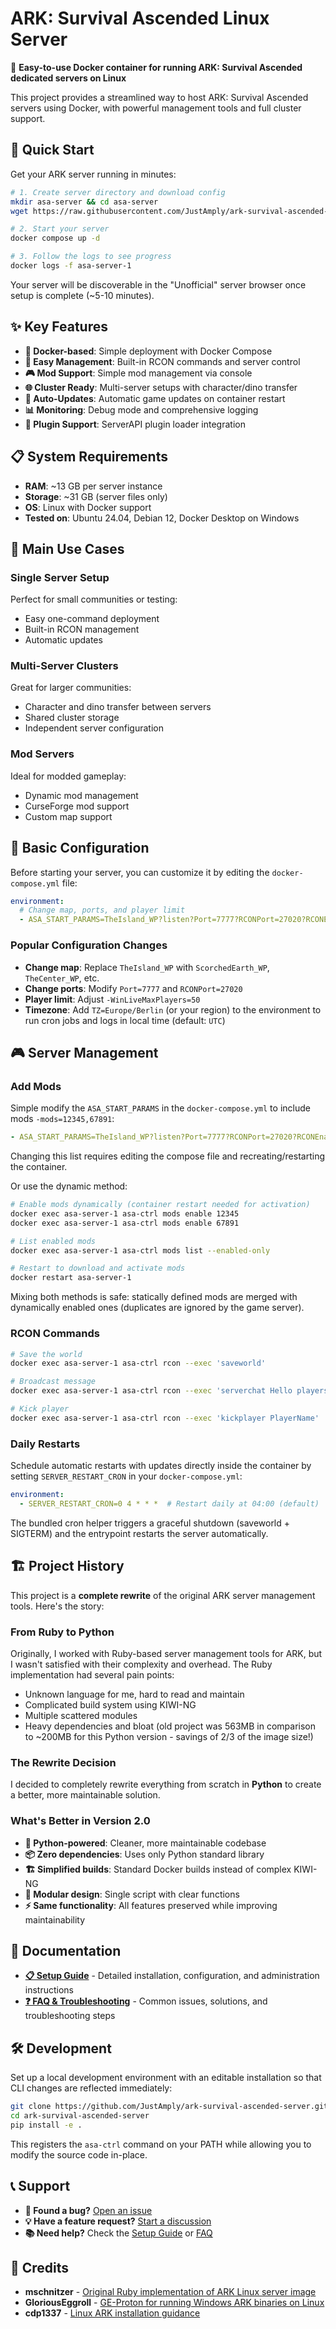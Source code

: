 # ARK: Survival Ascended Linux Server

🦕 **Easy-to-use Docker container for running ARK: Survival Ascended dedicated servers on Linux**

This project provides a streamlined way to host ARK: Survival Ascended servers using Docker, with powerful management tools and full cluster support.

## 🚀 Quick Start

Get your ARK server running in minutes:

```bash
# 1. Create server directory and download config
mkdir asa-server && cd asa-server
wget https://raw.githubusercontent.com/JustAmply/ark-survival-ascended-server/main/docker-compose.yml

# 2. Start your server
docker compose up -d

# 3. Follow the logs to see progress
docker logs -f asa-server-1
```

Your server will be discoverable in the "Unofficial" server browser once setup is complete (~5-10 minutes).

## ✨ Key Features

- **🐳 Docker-based**: Simple deployment with Docker Compose
- **🔧 Easy Management**: Built-in RCON commands and server control
- **🎮 Mod Support**: Simple mod management via console
- **🌐 Cluster Ready**: Multi-server setups with character/dino transfer
- **🔄 Auto-Updates**: Automatic game updates on container restart
- **📊 Monitoring**: Debug mode and comprehensive logging
- **🔌 Plugin Support**: ServerAPI plugin loader integration

## 📋 System Requirements

- **RAM**: ~13 GB per server instance
- **Storage**: ~31 GB (server files only)
- **OS**: Linux with Docker support
- **Tested on**: Ubuntu 24.04, Debian 12, Docker Desktop on Windows

## 🎯 Main Use Cases

### Single Server Setup
Perfect for small communities or testing:
- Easy one-command deployment
- Built-in RCON management
- Automatic updates

### Multi-Server Clusters  
Great for larger communities:
- Character and dino transfer between servers
- Shared cluster storage
- Independent server configuration

### Mod Servers
Ideal for modded gameplay:
- Dynamic mod management
- CurseForge mod support
- Custom map support

## 🔧 Basic Configuration

Before starting your server, you can customize it by editing the `docker-compose.yml` file:

```yaml
environment:
  # Change map, ports, and player limit
  - ASA_START_PARAMS=TheIsland_WP?listen?Port=7777?RCONPort=27020?RCONEnabled=True -WinLiveMaxPlayers=50
```

### Popular Configuration Changes

- **Change map**: Replace `TheIsland_WP` with `ScorchedEarth_WP`, `TheCenter_WP`, etc.
- **Change ports**: Modify `Port=7777` and `RCONPort=27020`
- **Player limit**: Adjust `-WinLiveMaxPlayers=50`
- **Timezone**: Add `TZ=Europe/Berlin` (or your region) to the environment to run cron jobs and logs in local time (default: `UTC`)

## 🎮 Server Management

### Add Mods

Simple modify the `ASA_START_PARAMS` in the `docker-compose.yml` to include mods `-mods=12345,67891`:
```yaml
- ASA_START_PARAMS=TheIsland_WP?listen?Port=7777?RCONPort=27020?RCONEnabled=True -WinLiveMaxPlayers=50 -mods=12345,67891
```

Changing this list requires editing the compose file and recreating/restarting the container.

Or use the dynamic method:
```bash
# Enable mods dynamically (container restart needed for activation)
docker exec asa-server-1 asa-ctrl mods enable 12345
docker exec asa-server-1 asa-ctrl mods enable 67891

# List enabled mods
docker exec asa-server-1 asa-ctrl mods list --enabled-only

# Restart to download and activate mods
docker restart asa-server-1
```

Mixing both methods is safe: statically defined mods are merged with dynamically enabled ones (duplicates are ignored by the game server).

### RCON Commands
```bash
# Save the world
docker exec asa-server-1 asa-ctrl rcon --exec 'saveworld'

# Broadcast message
docker exec asa-server-1 asa-ctrl rcon --exec 'serverchat Hello players!'

# Kick player
docker exec asa-server-1 asa-ctrl rcon --exec 'kickplayer PlayerName'
```

### Daily Restarts
Schedule automatic restarts with updates directly inside the container by setting `SERVER_RESTART_CRON` in your `docker-compose.yml`:
```yaml
environment:
  - SERVER_RESTART_CRON=0 4 * * *  # Restart daily at 04:00 (default)
```
The bundled cron helper triggers a graceful shutdown (saveworld + SIGTERM) and the entrypoint restarts the server automatically.

## 🏗️ Project History

This project is a **complete rewrite** of the original ARK server management tools. Here's the story:

### From Ruby to Python

Originally, I worked with Ruby-based server management tools for ARK, but I wasn't satisfied with their complexity and overhead. The Ruby implementation had several pain points:

- Unknown language for me, hard to read and maintain
- Complicated build system using KIWI-NG
- Multiple scattered modules
- Heavy dependencies and bloat (old project was 563MB in comparison to ~200MB for this Python version - savings of 2/3 of the image size!)

### The Rewrite Decision

I decided to completely rewrite everything from scratch in **Python** to create a better, more maintainable solution.

### What's Better in Version 2.0

- **🐍 Python-powered**: Cleaner, more maintainable codebase
- **📦 Zero dependencies**: Uses only Python standard library
- **🏗️ Simplified builds**: Standard Docker builds instead of complex KIWI-NG
- **🧩 Modular design**: Single script with clear functions
- **⚡ Same functionality**: All features preserved while improving maintainability

## 📖 Documentation

- **[📋 Setup Guide](SETUP.md)** - Detailed installation, configuration, and administration instructions
- **[❓ FAQ & Troubleshooting](FAQ.md)** - Common issues, solutions, and troubleshooting steps

## 🛠️ Development

Set up a local development environment with an editable installation so that CLI changes are reflected immediately:

```bash
git clone https://github.com/JustAmply/ark-survival-ascended-server.git
cd ark-survival-ascended-server
pip install -e .
```

This registers the `asa-ctrl` command on your PATH while allowing you to modify the source code in-place.

## 📞 Support

- **🐛 Found a bug?** [Open an issue](https://github.com/JustAmply/ark-survival-ascended-server/issues)
- **💡 Have a feature request?** [Start a discussion](https://github.com/JustAmply/ark-survival-ascended-server/discussions)
- **📚 Need help?** Check the [Setup Guide](SETUP.md) or [FAQ](FAQ.md)

## 🙏 Credits

- **mschnitzer** - [Original Ruby implementation of ARK Linux server image](https://github.com/mschnitzer/ark-survival-ascended-linux-container-image)
- **GloriousEggroll** - [GE-Proton for running Windows ARK binaries on Linux](https://github.com/GloriousEggroll/proton-ge-custom)
- **cdp1337** - [Linux ARK installation guidance](https://github.com/cdp1337/ARKSurvivalAscended-Linux)

